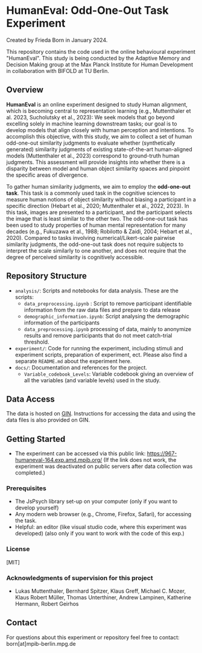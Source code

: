 # HumanEval: Odd-One-Out Task Experiment

Created by Frieda Born in January 2024.

This repository contains the code used in the online behavioural experiment "HumanEval".
This study is being conducted by the Adaptive Memory and Decision Making group at the Max Planck Institute for Human Development in collaboration with BIFOLD at TU Berlin.

## Overview

**HumanEval** is an online experiment designed to study Human alignment, which is becoming central to representation learning (e.g., Muttenthaler et al. 2023, Sucholutsky et al., 2023): We seek models that go beyond excelling solely in machine learning downstream tasks; our goal is to develop models that align closely with human perception and intentions. To accomplish this objective, with this study, we aim to collect a set of human odd-one-out similarity judgments to evaluate whether (synthetically generated) similarity judgments of existing state-of-the-art human-aligned models (Muttenthaler et al., 2023) correspond to ground-truth human judgments. This assessment will provide insights into whether there is a disparity between model and human object similarity spaces and pinpoint the specific areas of divergence.

To gather human similarity judgments, we aim to employ the **odd-one-out task**. This task is a commonly used task in the cognitive sciences to measure human notions of object similarity without biasing a participant in a specific direction (Hebart et al., 2020; Muttenthaler et al., 2022, 2023). In this task, images are presented to a participant, and the participant selects the image that is least similar to the other two. The odd-one-out task has been used to study properties of human mental representation for many decades (e.g., Fukuzawa et al., 1988; Robilotto & Zaidi, 2004; Hebart et al., 2020). Compared to tasks involving numerical/Likert-scale pairwise similarity judgments, the odd-one-out task does not require subjects to interpret the scale similarly to one another, and does not require that the degree of perceived similarity is cognitively accessible.

## Repository Structure
- `analysis/`: Scripts and notebooks for data analysis. These are the scripts:
    - `data_preprocessing.ipynb` : Script to remove participant identifiable information from the raw data files and prepare to data release
    - `demographic_information.ipynb`: Script analysing the demographic information of the participants
    - `data_preprocessing.ipynb` processing of data, mainly to anonymize results and remove participants that do not meet catch-trial threshold.
- `experiment/`: Code for running the experiment, including stimuli and experiment scripts, preparation of experiment, ect. Please also find a separate `README.md` about the experiment here.
- `docs/`: Documentation and references for the project.
    - `Variable_codebook_Levels`: Variable codebook giving an overview of all the variables (and variable levels) used in the study.

## Data Access
The data is hosted on [GIN](). Instructions for accessing the data and using the data files is also provided on GIN.

## Getting Started

- The experiment can be accessed via this public link: https://967-humaneval-164.exp.amd.mpib.org/
(If the link does not work, the experiment was deactivated on public servers after data collection was completed.)

### Prerequisites

- The JsPsych library set-up on your computer (only if you want to develop yourself)
- Any modern web browser (e.g., Chrome, Firefox, Safari), for accessing the task.
- Helpful: an editor (like visual studio code, where this experiment was developed) (also only if you want to work with the code of this exp.)

### License

[MIT]

### Acknowledgments of supervision for this project

- Lukas Muttenthaler, Bernhard Spitzer, Klaus Greff, Michael C. Mozer, Klaus Robert Müller, Thomas Unterthiner, Andrew Lampinen, Katherine Hermann, Robert Geirhos

## Contact

For questions about this experiment or repository feel free to contact: born[at]mpib-berlin.mpg.de

